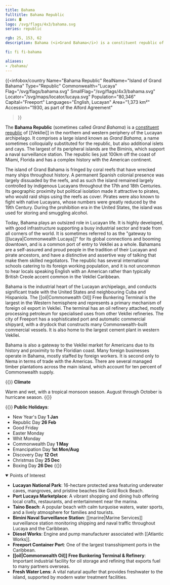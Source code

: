 ```yaml
---
title: Bahama
fulltitle: Bahama Republic
icon: 🛢️
logo: /svg/flags/4x3/bahama.svg
series: republic

rgb: 25, 153, 62
description: Bahama (<i>Grand Bahama</i>) is a constituent republic of Vekllei located in the Lucayan Archipelago.

fi: fi fi-bahama

aliases:
- /bahama/
---
```

{{<infobox/country
	 Name="Bahama Republic"
	 RealName="Island of Grand Bahama"
	 Type="Republic"
	 Commonwealth="Lucaya"
	 Flag="/svg/flags/bahama.svg"
	 SmallFlag="/svg/flags/4x3/bahama.svg"
	 Locator="/svg/maps/locator/lucaya.svg"
	 Population="80,346"
	 Capital="Freeport"
	 Languages="English, Lucayan"
	 Area="1,373 km²"
	 Accession="1930, as part of the Alford Agreement"
 >}}

The <span class="fi fi-bahama"></span> **Bahama Republic** (sometimes called *Grand Bahama*) is a [constituent republic](/republics/) of [[Vekllei]] in the northern and western periphery of the Lucayan archipelago. It comprises a large island known as *Grand Bahama*, a name sometimes colloquially substituted for the republic, but also additional islets and cays. The largest of its peripheral islands are the Biminis, which support a naval surveillance station. The republic lies just 100km off the coast of Miami, Florida and has a complex history with the American continent.

The island of Grand Bahama is fringed by coral reefs that have wrecked many ships throughout history. A permanent Spanish colonial presence was largely dissuaded by the reefs, and as such the island remained largely controlled by indigenous Lucayans throughout the 17th and 18th Centuries. Its geographic proximity but political isolation made it attractive to pirates, who would raid ships using the reefs as cover. Pirates were also known to fight with native Lucayans, whose numbers were greatly reduced by the 19th Century. During the prohibition era in the United States, the island was used for storing and smuggling alcohol.

Today, Bahama plays an outsized role in Lucayan life. It is highly developed, with good infrastructure supporting a busy industrial sector and trade from all corners of the world. It is sometimes referred to as the "gateway to [[lucaya|Commonwealth Lucaya]]" for its global connections and booming downtown, and is a common port of entry to Vekllei as a whole. Bahamans are a self-assured and proud people in the tradition of their Lucayan and pirate ancestors, and have a distinctive and assertive way of talking that make them skilled negotiators. The republic has several international schools catering to its foreign working population, and it is not uncommon to hear locals speaking English with an American rather than typically British Creole accent common in the Vekllei Caribbean.

Bahama is the industrial heart of the Lucayan archipelago, and conducts significant trade with the United States and neighbouring Cuba and Hispaniola. The [[oil|Commonwealth Oil]] Free Bunkering Terminal is the largest in the Western hemisphere and represents a primary mechanism of foreign oil export in Vekllei. The terminal has an oil refinery attached, mostly processing petroleum for specialised uses from other Vekllei refineries. The city of Freeport has a sophisticated port and automatic commercial shipyard, with a drydock that constructs many Commonwealth-built commercial vessels. It is also home to the largest cement plant in western Vekllei.

Bahama is also a gateway to the Vekllei market for Americans due to its history and proximity to the Floridian coast. Many foreign businesses operate in Bahama, mostly staffed by foreign workers. It is second only to Nema in terms of trade with the Americas. There are several managed timber plantations across the main island, which account for ten percent of Commonwealth supply.

{{<note table>}}
**Climate**

Warm and wet, with a tropical monsoon season. August through October is hurricane season.
{{</note>}}

{{<note table>}}
**Public Holidays**:

* New Year's Day **1 Jan**
* Republic Day **26 Feb**
* Good Friday
* Easter Monday
* Whit Monday
* Commonwealth Day **1 May**
* Emancipation Day **1st Mon/Aug**
* Discovery Day **12 Oct**
* Christmas Day **25 Dec**
* Boxing Day **26 Dec**
{{</note>}}

<details open>
  <summary>Points of Interest</summary>

  - **Lucayan National Park**: 16-hectare protected area featuring underwater caves, mangroves, and pristine beaches like Gold Rock Beach.
  - **Port Lucaya Marketplace**: A vibrant shopping and dining hub offering local crafts, restaurants, and entertainment near the marina.
  - **Taino Beach**: A popular beach with calm turquoise waters, water sports, and a lively atmosphere for families and tourists.
  - **Bimini Naval Surveillance Station**: [[marine|Marine Services]] surveillance station monitoring shipping and naval traffic throughout Lucaya and the Caribbean.
  - **Diesel Works**: Engine and pump manufacturer associated with [[Atlantic Works]].
  - **Freeport Container Port**: One of the largest transshipment ports in the Caribbean.
  - **[[oil|Commonwealth Oil]] Free Bunkering Terminal & Refinery**: Important industrial facility for oil storage and refining that exports fuel to many partners overseas.
  - **Fresh Water Lens**: A vital natural aquifer that provides freshwater to the island, supported by modern water treatment facilities.
</details>

